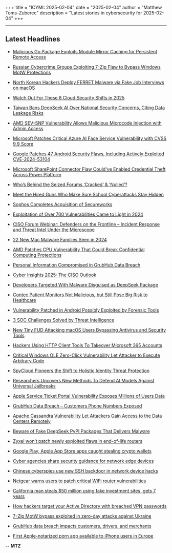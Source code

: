 +++
title = "ICYMI: 2025-02-04"
date = "2025-02-04"
author = "Matthew Toms-Zuberec"
description = "Latest stories in cybersecurity for 2025-02-04"
+++

---------------------------------------------------------------------------
## Latest Headlines
- [Malicious Go Package Exploits Module Mirror Caching for Persistent Remote Access](https://thehackernews.com/2025/02/malicious-go-package-exploits-module.html)

- [Russian Cybercrime Groups Exploiting 7-Zip Flaw to Bypass Windows MotW Protections](https://thehackernews.com/2025/02/russian-cybercrime-groups-exploiting-7.html)

- [North Korean Hackers Deploy FERRET Malware via Fake Job Interviews on macOS](https://thehackernews.com/2025/02/north-korean-hackers-deploy-ferret.html)

- [Watch Out For These 8 Cloud Security Shifts in 2025](https://thehackernews.com/2025/02/watch-out-for-these-8-cloud-security.html)

- [Taiwan Bans DeepSeek AI Over National Security Concerns, Citing Data Leakage Risks](https://thehackernews.com/2025/02/taiwan-bans-deepseek-ai-over-national.html)

- [AMD SEV-SNP Vulnerability Allows Malicious Microcode Injection with Admin Access](https://thehackernews.com/2025/02/amd-sev-snp-vulnerability-allows.html)

- [Microsoft Patches Critical Azure AI Face Service Vulnerability with CVSS 9.9 Score](https://thehackernews.com/2025/02/microsoft-patches-critical-azure-ai.html)

- [Google Patches 47 Android Security Flaws, Including Actively Exploited CVE-2024-53104](https://thehackernews.com/2025/02/google-patches-47-android-security.html)

- [Microsoft SharePoint Connector Flaw Could've Enabled Credential Theft Across Power Platform](https://thehackernews.com/2025/02/microsoft-sharepoint-connector-flaw.html)

- [Who’s Behind the Seized Forums ‘Cracked’ & ‘Nulled’?](https://krebsonsecurity.com/2025/02/whos-behind-the-seized-forums-cracked-nulled/)

- [Meet the Hired Guns Who Make Sure School Cyberattacks Stay Hidden](https://www.wired.com/story/meet-the-hired-guns-who-make-sure-school-cyberattacks-stay-hidden/)

- [Sophos Completes Acquisition of Secureworks](https://www.securityweek.com/sophos-completes-acquisition-of-secureworks/)

- [Exploitation of Over 700 Vulnerabilities Came to Light in 2024](https://www.securityweek.com/exploitation-of-over-700-vulnerabilities-came-to-light-in-2024/)

- [CISO Forum Webinar: Defenders on the Frontline – Incident Response and Threat Intel Under the Microscope](https://www.securityweek.com/ciso-forum-webinar-defenders-on-the-frontline-incident-response-and-threat-intel-under-the-microscope/)

- [22 New Mac Malware Families Seen in 2024](https://www.securityweek.com/22-new-mac-malware-families-seen-in-2024/)

- [AMD Patches CPU Vulnerability That Could Break Confidential Computing Protections](https://www.securityweek.com/amd-patches-cpu-vulnerability-found-by-google/)

- [Personal Information Compromised in GrubHub Data Breach](https://www.securityweek.com/personal-information-compromised-in-grubhub-data-breach/)

- [Cyber Insights 2025: The CISO Outlook](https://www.securityweek.com/cyber-insights-2025-the-ciso-outlook/)

- [Developers Targeted With Malware Disguised as DeepSeek Package](https://www.securityweek.com/developers-targeted-with-malware-disguised-as-deepseek-package/)

- [Contec Patient Monitors Not Malicious, but Still Pose Big Risk to Healthcare](https://www.securityweek.com/contec-patient-monitors-not-malicious-but-still-pose-big-risk-to-healthcare/)

- [Vulnerability Patched in Android Possibly Exploited by Forensic Tools](https://www.securityweek.com/vulnerability-patched-in-android-possibly-exploited-by-forensic-tools/)

- [3 SOC Challenges Solved by Threat Intelligence](https://cybersecuritynews.com/3-soc-challenges-solved-by-threat-intelligence/)

- [New Tiny FUD Attacking macOS Users Bypassing Antivirus and Security Tools](https://cybersecuritynews.com/new-tiny-fud-attacking-macos-users/)

- [Hackers Using HTTP Client Tools To Takeover Microsoft 365 Accounts](https://cybersecuritynews.com/hackers-using-http-client-tools/)

- [Critical Windows OLE Zero-Click Vulnerability Let Attacker to Execute Arbitrary Code](https://cybersecuritynews.com/critical-windows-ole-zero-click-vulnerability/)

- [SpyCloud Pioneers the Shift to Holistic Identity Threat Protection](https://cybersecuritynews.com/spycloud-pioneers-the-shift-to-holistic-identity-threat-protection/)

- [Researchers Uncovers New Methods To Defend AI Models Against Universal Jailbreaks](https://cybersecuritynews.com/researchers-uncovers-new-methods-to-defend-ai-models/)

- [Apple Service Ticket Portal Vulnerability Exposes Millions of Users Data](https://cybersecuritynews.com/apple-service-ticket-portal-vulnerability/)

- [GrubHub Data Breach – Customers Phone Numbers Exposed](https://cybersecuritynews.com/grubhub-data-breach/)

- [Apache Cassandra Vulnerability Let Attackers Gain Access to the Data Centers Remotely](https://cybersecuritynews.com/apache-cassandra-vulnerability/)

- [Beware of Fake DeepSeek PyPI Packages That Delivers Malware](https://cybersecuritynews.com/beware-of-fake-deepseek-pypi-packages/)

- [Zyxel won’t patch newly exploited flaws in end-of-life routers](https://www.bleepingcomputer.com/news/security/zyxel-wont-patch-newly-exploited-flaws-in-end-of-life-routers/)

- [Google Play, Apple App Store apps caught stealing crypto wallets](https://www.bleepingcomputer.com/news/mobile/google-play-apple-app-store-apps-caught-stealing-crypto-wallets/)

- [Cyber agencies share security guidance for network edge devices](https://www.bleepingcomputer.com/news/security/cyber-agencies-share-security-guidance-for-network-edge-devices/)

- [Chinese cyberspies use new SSH backdoor in network device hacks](https://www.bleepingcomputer.com/news/security/chinese-cyberspies-use-new-ssh-backdoor-in-network-device-hacks/)

- [Netgear warns users to patch critical WiFi router vulnerabilities](https://www.bleepingcomputer.com/news/security/netgear-warns-users-to-patch-critical-wifi-router-vulnerabilities/)

- [California man steals $50 million using fake investment sites, gets 7 years](https://www.bleepingcomputer.com/news/security/california-man-steals-50-million-using-fake-investment-sites-gets-7-years/)

- [How hackers target your Active Directory with breached VPN passwords](https://www.bleepingcomputer.com/news/security/how-hackers-target-your-active-directory-with-breached-vpn-passwords/)

- [7-Zip MotW bypass exploited in zero-day attacks against Ukraine](https://www.bleepingcomputer.com/news/security/7-zip-motw-bypass-exploited-in-zero-day-attacks-against-ukraine/)

- [GrubHub data breach impacts customers, drivers, and merchants](https://www.bleepingcomputer.com/news/security/grubhub-data-breach-impacts-customers-drivers-and-merchants/)

- [First Apple-notarized porn app available to iPhone users in Europe](https://www.bleepingcomputer.com/news/apple/first-apple-notarized-porn-app-available-to-iphone-users-in-europe/)

**-- MTZ**